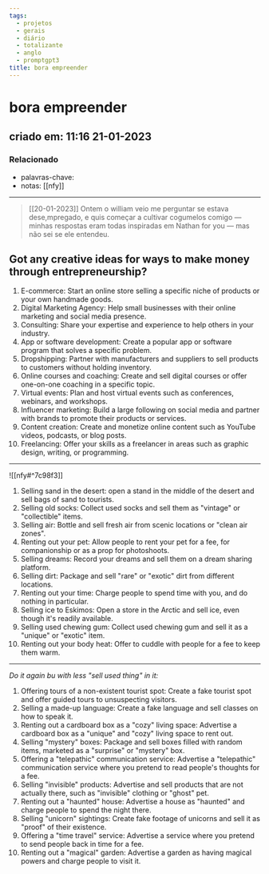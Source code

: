 ```yaml
---
tags:
  - projetos
  - gerais
  - diário
  - totalizante
  - anglo
  - promptgpt3
title: bora empreender
---
```


# bora empreender

## criado em: 11:16 21-01-2023

### Relacionado

- palavras-chave: 
- notas: [[nfy]]

---

>[[20-01-2023]] Ontem o william veio me perguntar se estava dese,mpregado, e quis começar a cultivar cogumelos comigo — minhas respostas eram todas inspiradas em Nathan for you — mas não sei se ele entendeu.

## Got any creative ideas for ways to make money through entrepreneurship?

1. E-commerce: Start an online store selling a specific niche of products or your own handmade goods.
2. Digital Marketing Agency: Help small businesses with their online marketing and social media presence.
3. Consulting: Share your expertise and experience to help others in your industry.
4. App or software development: Create a popular app or software program that solves a specific problem.
5. Dropshipping: Partner with manufacturers and suppliers to sell products to customers without holding inventory.
6. Online courses and coaching: Create and sell digital courses or offer one-on-one coaching in a specific topic.
7. Virtual events: Plan and host virtual events such as conferences, webinars, and workshops.
8. Influencer marketing: Build a large following on social media and partner with brands to promote their products or services.
9. Content creation: Create and monetize online content such as YouTube videos, podcasts, or blog posts.
10. Freelancing: Offer your skills as a freelancer in areas such as graphic design, writing, or programming.

---

![[nfy#^7c98f3]]

1. Selling sand in the desert: open a stand in the middle of the desert and sell bags of sand to tourists.
2. Selling old socks: Collect used socks and sell them as "vintage" or "collectible" items.
3. Selling air: Bottle and sell fresh air from scenic locations or "clean air zones".
4. Renting out your pet: Allow people to rent your pet for a fee, for companionship or as a prop for photoshoots.
5. Selling dreams: Record your dreams and sell them on a dream sharing platform.
6. Selling dirt: Package and sell "rare" or "exotic" dirt from different locations.
7. Renting out your time: Charge people to spend time with you, and do nothing in particular.
8. Selling ice to Eskimos: Open a store in the Arctic and sell ice, even though it's readily available.
9. Selling used chewing gum: Collect used chewing gum and sell it as a "unique" or "exotic" item.
10. Renting out your body heat: Offer to cuddle with people for a fee to keep them warm.
---

*Do it again bu with less "sell used thing" in it:*

1. Offering tours of a non-existent tourist spot: Create a fake tourist spot and offer guided tours to unsuspecting visitors.
2. Selling a made-up language: Create a fake language and sell classes on how to speak it.
3. Renting out a cardboard box as a "cozy" living space: Advertise a cardboard box as a "unique" and "cozy" living space to rent out.
4. Selling "mystery" boxes: Package and sell boxes filled with random items, marketed as a "surprise" or "mystery" box.
5. Offering a "telepathic" communication service: Advertise a "telepathic" communication service where you pretend to read people's thoughts for a fee.
6. Selling "invisible" products: Advertise and sell products that are not actually there, such as "invisible" clothing or "ghost" pet.
7. Renting out a "haunted" house: Advertise a house as "haunted" and charge people to spend the night there.
8. Selling "unicorn" sightings: Create fake footage of unicorns and sell it as "proof" of their existence.
9. Offering a "time travel" service: Advertise a service where you pretend to send people back in time for a fee.
10. Renting out a "magical" garden: Advertise a garden as having magical powers and charge people to visit it.
